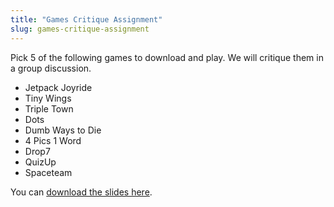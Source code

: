 ```yaml
---
title: "Games Critique Assignment"
slug: games-critique-assignment
---
```


Pick 5 of the following games to download and play. We will critique them in a group discussion.

- Jetpack Joyride 
- Tiny Wings
- Triple Town
- Dots- Dumb Ways to Die
- 4 Pics 1 Word 
- Drop7 
- QuizUp 
- Spaceteam

You can [download the slides here](https://raw.githubusercontent.com/MakeSchool-Tutorials/SA-2015-Games-Lectures/master/P2-Games-Critique-Assignment/CritiqueGamesAssignment.pdf).